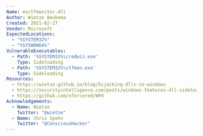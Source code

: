 ```yaml
---
Name: msctfmonitor.dll
Author: Wietze Beukema
Created: 2021-02-27
Vendor: Microsoft
ExpectedLocations:
  - "%SYSTEM32%"
  - "%SYSWOW64%"
VulnerableExecutables:
  - Path: '%SYSTEM32%\credwiz.exe'
    Type: Sideloading
  - Path: '%SYSTEM32%\ctfmon.exe'
    Type: Sideloading
Resources:
  - https://wietze.github.io/blog/hijacking-dlls-in-windows
  - https://securityintelligence.com/posts/windows-features-dll-sideloading/
  - https://github.com/xforcered/WFH
Acknowledgements:
  - Name: Wietze
    Twitter: "@wietze"
  - Name: Chris Spehn
    Twitter: "@ConsciousHacker"
---
```


